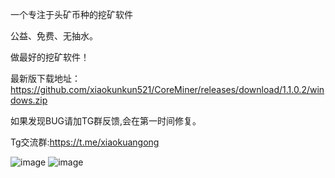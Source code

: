 一个专注于头矿币种的挖矿软件

公益、免费、无抽水。

做最好的挖矿软件！

最新版下载地址：https://github.com/xiaokunkun521/CoreMiner/releases/download/1.1.0.2/windows.zip

如果发现BUG请加TG群反馈,会在第一时间修复。

Tg交流群:https://t.me/xiaokuangong


![image](https://github.com/user-attachments/assets/7a22e453-0237-49fb-8d55-7b941a51192b)
![image](https://github.com/user-attachments/assets/4aaf41c0-6f1b-441b-bfdf-13138438e902)

